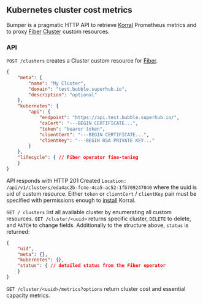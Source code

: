 ## Kubernetes cluster cost metrics

Bumper is a pragmatic HTTP API to retrieve [Korral] Prometheus metrics and to proxy [Fiber] [Cluster](https://github.com/agilestacks/fiber/crds/cluster.yaml) custom resources.

### API

`POST /clusters` creates a Cluster custom resource for [Fiber].

```json
{
    "meta": {
        "name": "My Cluster",
        "domain": "test.bubble.superhub.io",
        "description": "optional"
    },
    "kubernetes": {
        "api": {
            "endpoint": "https://api.test.bubble.superhub.io/",
            "caCert": "---BEGIN CERTIFICATE...",
            "token": "bearer token",
            "clientCert": "---BEGIN CERTIFICATE...",
            "clientKey": "---BEGIN RSA PRIVATE KEY..."
        }
    },
    "lifecycle": { // Fiber operator fine-tuning
    }
}
```

API responds with HTTP 201 Created `Location: /api/v1/clusters/eda4ac2b-fc4e-4ca5-ac52-1fb709247040` where the uuid is uid of custom resource.
Either `token` or `clientCert` / `clientKey` pair must be specified with permissions enough to [install](https://github.com/agilestacks/korral/blob/master/install/kubernetes.yaml) Korral.

`GET / clusters` list all available cluster by enumerating all custom resources. `GET /cluster/<uuid>` returns specific cluster, `DELETE` to delete, and `PATCH` to change fields. Additionally to the structure above, `status` is returned:

```json
{
    "uid",
    "meta": {},
    "kubernetes": {},
    "status": { // detailed status from the Fiber operator
    }
}
```

`GET /cluster/<uuid>/metrics?options` return cluster cost and essential capacity metrics.


[Prometheus]: https://prometheus.io/
[Korral]: https://github.com/agilestacks/korral
[Fiber]: https://github.com/agilestacks/fiber
[Prometheus custom resource]: https://github.com/prometheus-operator/prometheus-operator/blob/master/Documentation/design.md
